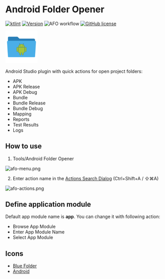 # Android Folder Opener

[![ktlint](https://img.shields.io/badge/code%20style-%E2%9D%A4-FF4081.svg)](https://ktlint.github.io/)
[![Version](https://img.shields.io/jetbrains/plugin/v/11506-android-folder-opener.svg)](https://plugins.jetbrains.com/plugin/11506-android-folder-opener)
![AFO workflow](https://github.com/illuzor/Android-Folder-Opener/actions/workflows/gradle.yml/badge.svg)
[![GitHub license](https://img.shields.io/badge/license-Apache%20License%202.0-blue.svg?style=flat)](https://www.apache.org/licenses/LICENSE-2.0)

<img src="src/main/resources/META-INF/pluginIcon.svg" width="20%" />

Android Studio plugin with quick actions for open project folders:

* APK
* APK Release
* APK Debug
* Bundle
* Bundle Release
* Bundle Debug
* Mapping
* Reports
* Test Results
* Logs

## How to use

1) Tools/Android Folder Opener

![afo-menu.png](https://images.illuzor.com/uploads/afo-menu.png)

2) Enter action name in the [Actions Search Dialog](https://www.jetbrains.com/help/idea/2017.2/navigating-to-action.html) (Ctrl+Shift+A / ⇧⌘A)

![afo-actions.png](https://images.illuzor.com/uploads/afo-actions.png)

## Define application module

Default app module name is **app**. You can change it with following action:
* Browse App Module
* Enter App Module Name
* Select App Module

## Icons
* [Blue Folder](https://icon-icons.com/icon/folder/103595)
* [Android](https://icon-icons.com/icon/android-plain-logo/146651)
